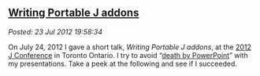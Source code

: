  
[Writing Portable J addons](http://bakerjd99.wordpress.com/2012/07/23/writing-portable-j-addons/)
-------------------------------------------------------------------------------------------------

*Posted: 23 Jul 2012 19:58:34*

On July 24, 2012 I gave a short talk, *Writing Portable J addons*, at
the [2012 J
Conference](http://www.jsoftware.com/jwiki/Community/Conference2012) in
Toronto Ontario. I try to avoid “[death by
PowerPoint](http://www.slideshare.net/thecroaker/death-by-powerpoint)”
with my presentations. Take a peek at the following and see if I
succeeded.

